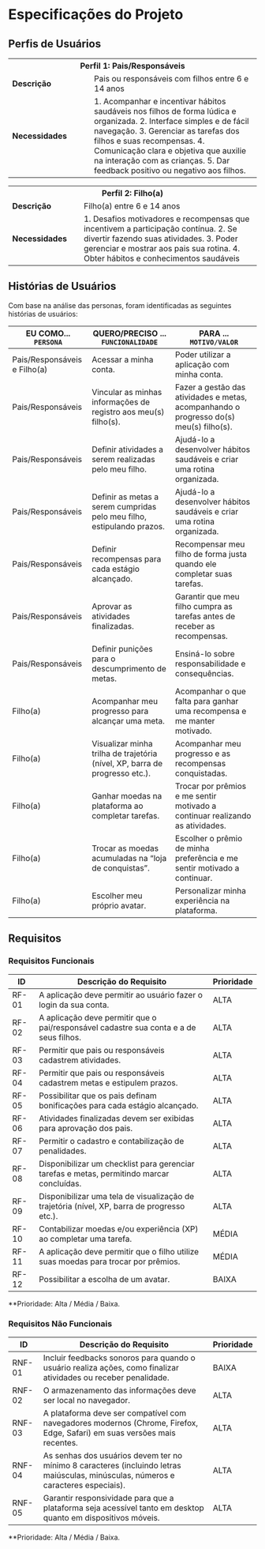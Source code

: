 # Especificações do Projeto

## Perfis de Usuários

<table>
<tbody> 
<tr> 
<th colspan="2">Perfil 1: Pais/Responsáveis </th> 
</tr> 
 <tr> 
 <td width="150px"><b>Descrição</b></td> 
  <td width+"600px"> 
   Pais ou responsáveis com filhos entre 6 e 14 anos 
  </td> 
  </tr>
 <tr>
  <td><b>Necessidades</b></td>
  <td>
1. Acompanhar e incentivar hábitos saudáveis nos filhos de forma lúdica e organizada. 
2. Interface simples e de fácil navegação. 
3. Gerenciar as tarefas dos filhos e suas recompensas. 
4. Comunicação clara e objetiva que auxilie na interação com as crianças. 
5. Dar feedback positivo ou negativo aos filhos. 
  </td>
 </tr>
</tbody>
</table>

<table>
 <tbody>
  <tr>
   <th colspan="2">Perfil 2: Filho(a) </th> 
  </tr>
  <tr>
  <td width="150px"><b>Descrição</b></td> 
    <td width="600xp">
     Filho(a) entre 6 e 14 anos 
    </td>
  </tr>
  <tr> 
  <td><b>Necessidades</b></td>
   <td>
1. Desafios motivadores e recompensas que incentivem a participação contínua. 
2. Se divertir fazendo suas atividades. 
3. Poder gerenciar e mostrar aos pais sua rotina. 
4. Obter hábitos e conhecimentos saudáveis
   </td>
  </tr>
 </tbody>
</table>


## Histórias de Usuários

Com base na análise das personas, foram identificadas as seguintes histórias de usuários:

| EU COMO... `PERSONA`             | QUERO/PRECISO ... `FUNCIONALIDADE`                                                       | PARA ... `MOTIVO/VALOR`                                                                             |
|----------------------------------|-----------------------------------------------------------------------------------------|------------------------------------------------------------------------------------------------------|
| Pais/Responsáveis e Filho(a)     | Acessar a minha conta.                                                                  | Poder utilizar a aplicação com minha conta.                                                          |
| Pais/Responsáveis                | Vincular as minhas informações de registro aos meu(s) filho(s).                         | Fazer a gestão das atividades e metas, acompanhando o progresso do(s) meu(s) filho(s).               |
| Pais/Responsáveis                | Definir atividades a serem realizadas pelo meu filho.                                    | Ajudá-lo a desenvolver hábitos saudáveis e criar uma rotina organizada.                              |
| Pais/Responsáveis                | Definir as metas a serem cumpridas pelo meu filho, estipulando prazos.                   | Ajudá-lo a desenvolver hábitos saudáveis e criar uma rotina organizada.                              |
| Pais/Responsáveis                | Definir recompensas para cada estágio alcançado.                                         | Recompensar meu filho de forma justa quando ele completar suas tarefas.                              |
| Pais/Responsáveis                | Aprovar as atividades finalizadas.                                                       | Garantir que meu filho cumpra as tarefas antes de receber as recompensas.                            |
| Pais/Responsáveis                | Definir punições para o descumprimento de metas.                                         | Ensiná-lo sobre responsabilidade e consequências.                                                    |
| Filho(a)                          | Acompanhar meu progresso para alcançar uma meta.                                         | Acompanhar o que falta para ganhar uma recompensa e me manter motivado.                              |
| Filho(a)                          | Visualizar minha trilha de trajetória (nível, XP, barra de progresso etc.).              | Acompanhar meu progresso e as recompensas conquistadas.                                              |
| Filho(a)                          | Ganhar moedas na plataforma ao completar tarefas.                                        | Trocar por prêmios e me sentir motivado a continuar realizando as atividades.                        |
| Filho(a)                          | Trocar as moedas acumuladas na “loja de conquistas”.                                     | Escolher o prêmio de minha preferência e me sentir motivado a continuar.                             |
| Filho(a)                          | Escolher meu próprio avatar.                                                             | Personalizar minha experiência na plataforma.                                                        |


## Requisitos

### Requisitos Funcionais

| **ID**    | **Descrição do Requisito**                                                                 | **Prioridade** |
|-----------|---------------------------------------------------------------------------------------------|---------------|
|RF-01| A aplicação deve permitir ao usuário fazer o login da sua conta.                            | ALTA          |
|RF-02| A aplicação deve permitir que o pai/responsável cadastre sua conta e a de seus filhos.      | ALTA          |
|RF-03| Permitir que pais ou responsáveis cadastrem atividades.                                     | ALTA          |
|RF-04| Permitir que pais ou responsáveis cadastrem metas e estipulem prazos.                       | ALTA          |
|RF-05| Possibilitar que os pais definam bonificações para cada estágio alcançado.                  | ALTA          |
|RF-06| Atividades finalizadas devem ser exibidas para aprovação dos pais.                          | ALTA          |
|RF-07| Permitir o cadastro e contabilização de penalidades.                                        | ALTA          |
|RF-08| Disponibilizar um checklist para gerenciar tarefas e metas, permitindo marcar concluídas.   | ALTA          |
|RF-09| Disponibilizar uma tela de visualização de trajetória (nível, XP, barra de progresso etc.). | ALTA          |
|RF-10| Contabilizar moedas e/ou experiência (XP) ao completar uma tarefa.                          | MÉDIA         |
|RF-11| A aplicação deve permitir que o filho utilize suas moedas para trocar por prêmios.          | MÉDIA         |
|RF-12| Possibilitar a escolha de um avatar.                                                        | BAIXA         |

**Prioridade: Alta / Média / Baixa.  

### Requisitos Não Funcionais

| **ID**     | **Descrição do Requisito**                                                                                                    | **Prioridade** |
|------------|-------------------------------------------------------------------------------------------------------------------------------|---------------|
|RNF-01| Incluir feedbacks sonoros para quando o usuário realiza ações, como finalizar atividades ou receber penalidade.               | BAIXA         |
|RNF-02| O armazenamento das informações deve ser local no navegador.                                                                  | ALTA          |
|RNF-03| A plataforma deve ser compatível com navegadores modernos (Chrome, Firefox, Edge, Safari) em suas versões mais recentes.       | ALTA          |
|RNF-04| As senhas dos usuários devem ter no mínimo 8 caracteres (incluindo letras maiúsculas, minúsculas, números e caracteres especiais). | ALTA          |
|RNF-05| Garantir responsividade para que a plataforma seja acessível tanto em desktop quanto em dispositivos móveis.                  | ALTA          |

**Prioridade: Alta / Média / Baixa.
